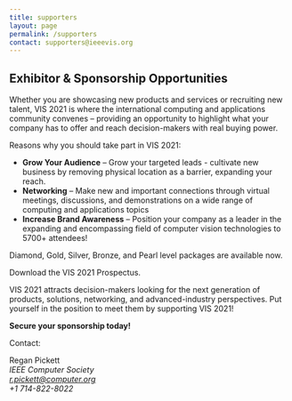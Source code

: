 ```yaml
---
title: supporters
layout: page
permalink: /supporters
contact: supporters@ieeevis.org
---
```


## Exhibitor & Sponsorship Opportunities
Whether you are showcasing new products and services or recruiting new talent, VIS 2021 is where the international computing and applications community convenes – providing an opportunity to highlight what your company has to offer and reach decision-makers with real buying power.

Reasons why you should take part in VIS 2021:

 - **Grow Your Audience** – Grow your targeted leads - cultivate new business by removing physical location as a barrier, expanding your reach.
 - **Networking** – Make new and important connections through virtual meetings, discussions, and demonstrations on a wide range of computing and applications topics
 - **Increase Brand Awareness** – Position your company as a leader in the expanding and encompassing field of computer vision technologies to 5700+ attendees!

Diamond, Gold, Silver, Bronze, and Pearl level packages are available now.

Download the VIS 2021 Prospectus.

VIS 2021 attracts decision-makers looking for the next generation of products, solutions, networking, and advanced-industry perspectives. Put yourself in the position to meet them by supporting VIS 2021!

**Secure your sponsorship today!**

Contact:

Regan Pickett<br>
*IEEE Computer Society*<br>
*r.pickett@computer.org*<br>
*+1 714-822-8022*<br>
